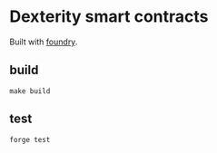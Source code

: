 # Dexterity smart contracts

Built with [foundry](https://github.com/foundry-rs/foundry).

## build

`make build`

## test

`forge test`
